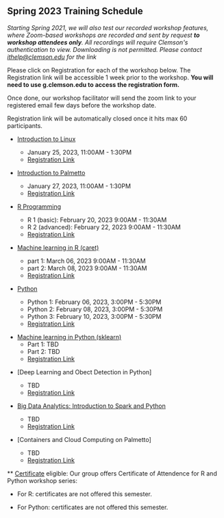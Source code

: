 ## Spring 2023 Training Schedule

*Starting Spring 2021, we will also test our recorded workshop features, 
where Zoom-based workshops are recorded and sent by request **to workshop attendees only**. All recordings will 
require Clemson's authentication to view. Downloading is not permitted. Please contact ithelp@clemson.edu for the link* 

Please click on Registration for each of the workshop below. The Registration link will be accessible 1 week prior to the workshop. **You will need to use g.clemson.edu to access the registration form.**

Once done, our workshop facilitator will send the zoom link to your registered email few days before the workshop date.

Registration link will be automatically closed once it hits max 60 participants.

- [Introduction to Linux](workshop.md#introduction-to-linux)  
    - January 25, 2023, 11:00AM - 1:30PM
    - [Registration Link]()
     
- [Introduction to Palmetto](workshop.md#introduction-to-research-computing-on-palmetto-cluster)
    - January 27, 2023, 11:00AM - 1:30PM
    - [Registration Link]()
  
- [R Programming](workshop.md#introduction-to-data-science-using-r)
    - R 1 (basic): February 20, 2023 9:00AM - 11:30AM
    - R 2 (advanced): February 22, 2023 9:00AM - 11:30AM
    - [Registration Link]()
        
        
- [Machine learning in R (caret)](workshop.md#machine-learning-in-r)
    - part 1: March 06, 2023 9:00AM - 11:30AM
    - part 2: March 08, 2023 9:00AM - 11:30AM
    - [Registration Link]()
   
 - [Python](workshop.md#introduction-to-programming-in-python)
    - Python 1: February 06, 2023, 3:00PM - 5:30PM
    - Python 2: February 08, 2023, 3:00PM - 5:30PM
    - Python 3: February 10, 2023, 3:00PM - 5:30PM
    - [Registration Link]()
<!---    - Registration opens on August 31 -->
    
    
    
- [Machine learning in Python (sklearn)](workshop.md#machine-learning-in-python)
    - Part 1: TBD
    - Part 2: TBD
    - [Registration Link]()
<!---    - [Registration Link](https://forms.gle/QB8LSzkJDE2GLcgGA) -->


- [Deep Learning and Obect Detection in Python]
    - TBD
    - [Registration Link]()
    

- [Big Data Analytics: Introduction to Spark and Python](workshop.md#introduction-to-big-data-analytics-using-sparkpython)    
    - TBD
    - [Registration Link]()
    
- [Containers and Cloud Computing on Palmetto]
    - TBD
    - [Registration Link]()
    
    
    
** [Certificate](https://www.palmetto.clemson.edu/palmetto/training/certificates/) eligible:
Our group offers Certificate of Attendence for R and Python workshop series:

- For R: certificates are not offered this semester.

- For Python: certificates are not offered this semester.
